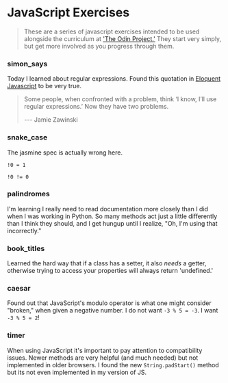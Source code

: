 # JavaScript Exercises

> These are a series of javascript exercises intended to be used alongside the curriculum at ['The Odin Project.'](https://theodinproject.com)  They start very simply, but get more involved as you progress through them.

### simon_says
Today I learned about regular expressions. Found this quotation in [Eloquent Javascript](https://eloquentjavascript.net/09_regexp.html) to be very true.
>Some people, when confronted with a problem, think ‘I know, I’ll use regular expressions.’ Now they have two problems.
>
> --- Jamie Zawinski

### snake_case
The jasmine spec is actually wrong here.

`!0 = 1`

`!0 != 0`

### palindromes
I'm learning I really need to read documentation more closely than I did when I was working in Python. So many methods act just a little differently than I think they should, and I get hungup until I realize, "Oh, I'm using that incorrectly."

### book_titles
Learned the hard way that if a class has a setter, it also *needs* a getter, otherwise trying to access your properties will always return 'undefined.'

### caesar
Found out that JavaScript's modulo operator is what one might consider "broken," when given a negative number. I do not want `-3 % 5 = -3`. I want `-3 % 5 = 2`!

### timer
When using JavaScript it's important to pay attention to compatibility issues. Newer methods are very helpful (and much needed) but not implemented in older browsers. I found the new `String.padStart()` method but its not even implemented in my version of JS.
